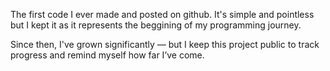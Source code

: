 The first code I ever made and posted on github.
It's simple and pointless but I kept it as it represents the beggining of my programming journey.

Since then, I've grown significantly — but I keep this project public to track progress and remind myself how far I’ve come.
